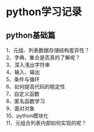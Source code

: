 # python学习记录
## python基础篇
1、元组、列表数据存储结构差异性？  
2、字典、集合是否真的了解呢？  
3、深入浅出字符串  
4、输入、输出  
5、条件与循环  
6、如何提高代码的稳定性  
7、自定义函数  
8、匿名函数学习  
9、面对对象  
10、python模块化  
11、元组合列表内部如何实现的呢？  
